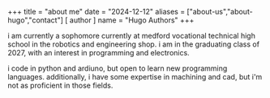 +++
title = "about me"
date = "2024-12-12"
aliases = ["about-us","about-hugo","contact"]
[ author ]
  name = "Hugo Authors"
+++

i am currently a sophomore currently at medford vocational technical high school in the robotics and engineering shop. i am in the graduating class of 2027, with an interest in programming and electronics. 

i code in python and ardiuno, but open to learn new programming languages. additionally, i have some expertise in machining and cad, but i'm not as proficient in those fields. 